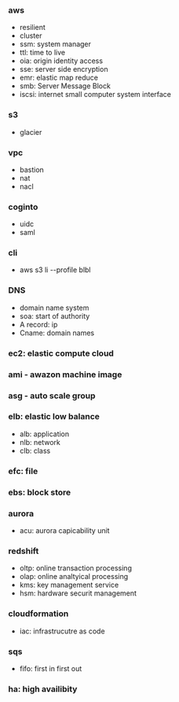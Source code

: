 ### aws
- resilient
- cluster
- ssm: system manager
- ttl: time to live
- oia: origin identity access
- sse: server side encryption
- emr: elastic map reduce
- smb: Server Message Block
- iscsi: internet small computer system interface

### s3 
- glacier


### vpc
- bastion
- nat
- nacl

### coginto
- uidc
- saml

### cli
- aws s3 li --profile blbl

### DNS
- domain name system
- soa: start of authority
- A record: ip
- Cname: domain names

### ec2: elastic compute cloud
### ami - awazon machine image
### asg - auto scale group

### elb: elastic low balance
- alb: application
- nlb: network
- clb: class

### efc: file

### ebs: block store

### aurora
- acu: aurora capicability unit 

### redshift
- oltp: online transaction processing
- olap: online analtyical processing
- kms: key management service
- hsm: hardware securit management

### cloudformation
- iac: infrastrucutre as code

### sqs
- fifo: first in first out

### ha: high availibity
